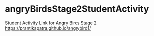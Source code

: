 # angryBirdsStage2StudentActivity
Student Activity Link for Angry Birds Stage 2
 https://prantikapatra.github.io/angrybird1/
